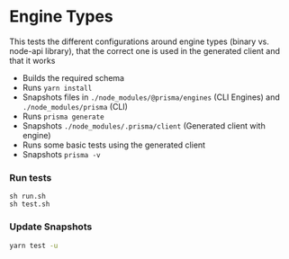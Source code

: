 # Engine Types

This tests the different configurations around engine types (binary vs. node-api library), that the correct one is used in the generated client and that it works

- Builds the required schema
- Runs `yarn install`
- Snapshots files in `./node_modules/@prisma/engines` (CLI Engines) and `./node_modules/prisma` (CLI)
- Runs `prisma generate`
- Snapshots `./node_modules/.prisma/client` (Generated client with engine)
- Runs some basic tests using the generated client
- Snapshots `prisma -v`

### Run tests

```shell script
sh run.sh
sh test.sh
```

### Update Snapshots

```sh
yarn test -u
```
